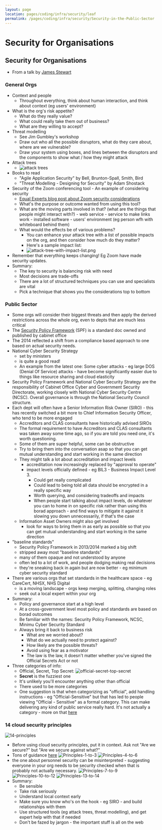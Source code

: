 ```yaml
---
layout: page
location: pages/coding/infra/security/leaf
permalink: /pages/coding/infra/security/Security-in-the-Public-Sector
---
```


# Security for Organisations

## Security for Organisations

- From a talk by [James Stewart](https://public.digital/people/james-stewart/)

### General Orgs

- Context and people
    - Throughout everything, think about human interaction, and think about context (eg users' environment)
- What is the org's risk appetite?
    - What do they really value?
    - What could really take them out of business?
    - What are they willing to accept?
- Threat modelling
    - See Jim Gumbley's workshop
    - Draw out who all the possible disruptors, what do they care about, where are we vulnerable?
    - Draw your system using boxes, and lines between the disruptors and the components to show what / how they might attack
- Attack trees
    - ![attack trees](/resources/images/attack-trees.png)
- Books to read
    - "Agile Application Security" by Bell, Brunton-Spall, Smith, Bird
    - "Threat Modelling - Designing for Security" by Adam Shostack
- Security of the Zoom conferencing tool - An example of considering security
    - [Equal Experts blog post about Zoom security considerations](https://www.equalexperts.com/blog/our-thinking/why-we-made-up-our-own-minds-about-zoom/)
    - What's the purpose or outcome wanted from using this tool?
    - What are the moving parts involved in that? (what are the things that people might interact with?)
            - web service
            - service to make links work
            - installed software
            - users' environment (eg person wfh with whiteboard behind them)
    - What would the effects be of various problems?
        - You can enhance your attack tree with a list of possible impacts on the org, and then consider how much do they matter?
        - Here's a sample impact list:
        - ![attack-tree-with-impact-list.png](/resources/images/attack-tree-with-impact-list.png)
- Remember that everything keeps changing! Eg Zoom have made security updates.
- Summary:
    - The key to security is balancing risk with need
    - Most decisions are trade-offs
    - There are a lot of structured techniques you can use and specialists are vital
    - Pick a technique that shows you the considerations top to bottom

### Public Sector

- Some orgs will consider their biggest threats and then apply the derived restrictions across the whole org, even to depts that are much less critical
- The [Security Policy Framework](https://www.gov.uk/government/publications/security-policy-framework) (SPF) is a standard doc owned and published by cabinet office
- The 2014 reflected a shift from a compliance based approach to one based on actual security needs.
- National Cyber Security Strategy
    - set by ministers
    - is quite a good read!
    - An example from the latest one: Some cyber attacks - eg large DOS (Denial Of Service) attacks - have become significantly easier due to things like resource sharing and cloud elasticity
- Security Policy Framework and National Cyber Security Strategy are the responsibility of Cabinet Office Cyber and Government Security Directorate, working closely with National Cyber Security Centre (NCSC). Overall governance is through the National Security Council structure.
- Each dept will often have a Senior Information Risk Owner (SIRO) - this has recently switched a bit more to Chief Information Security Officer, who tend to be more engaged
    - Accreditors and CLAS consultants have historically advised SIROs
    - The formal requirement to have Accreditors and CLAS consultants was taken away some time ago, so if you are told you need one, it's worth questioning.
    - Some of them are super helpful, some can be obstructive
    - Try to bring them into the conversation asap so that you can get mutual understanding and start working in the same direction
    - They might talk a lot about accreditation and impact levels 
        - accreditation now increasingly replaced by "approval to operate"
        - impact levels officially defined - eg BIL3 - Business Impact Level 3.
            - Could get really complicated
            - Could lead to being told all data should be encrypted in a really specific way
            - Worth querying, and considering tradeoffs and impacts
            - When people start talking about impact levels, do whatever you can to home in on specific risk rather than using this borad approach - and find ways to mitigate it against it slowing you down unnecessarily, if that's the case
    - Information Asset Owners might also get involved         
        - look for ways to bring them in as early as possible so that you can get mutual understanding and start working in the same direction
- "baseline standards"
    - Security Policy Framework in 2013/2014 marked a big shift
    - stripped away most "baseline standards"
    - many of them opaque and not understood by anyone
    - often led to a lot of work, and people dodging making real decisions
    - they're sneaking back in again but are now better - eg minimum cyber security standard
- There are various orgs that set standards in the healthcare space - eg CareCert, NHSX, NHS Digital
    - is a moving landscape - orgs keep merging, splitting, changing roles
    - seek out a local expert within your org
- Summary:
    - Policy and governance start at a high level
    - At a cross-government level most policy and standards are based on borad outcomes
    - Be familiar with the names: Security Policy Framework, NCSC, Minimu Cyber Security Standard 
    - Always bring it back to business risk
        - What are we worried about?
        - What do we actually need to protect against?
        - How likely are the possible threats?
        - Avoid using fear as a motivator
        - The law is the law, it doesn't matter whether you've signed the Official Secrets Act or not
- Three categories of info:
    - Official, Secret, Top Secret:
![official-secret-top-secret](/resources/images/secret-top-secret.png)
    - **Secret** is the fuzziest one
    - It's unlikely you'll encounter anything other than official
    - There used to be more categories
    - One suggestion is that when categorizing as "official", add handling instructions - eg "Official-Sensitive" but that has led to people viewing "Official - Sensitive" as a formal category. This can make delivering any kind of public service really hard. It's not actually a category - more on that [here](https://www.gov.uk/guidance/official-sensitive-data-and-it)

### 14 cloud security principles

![14-principles](/resources/images/14-considerations.png)
- Before using cloud security principles, put it in context. Ask not "Are we secure?" but "Are we secure against what?"
- Tons of guidance [here](https://www.cloud.service.gov.uk/cloud-security-principles)
![Principles-1-to-3](/resources/images/Principles-1-to-3.png)
![Principles-4-to-6](/resources/images/Principles-4-to-6.png)
- the one about personnel security can be misinterpreted - suggesting everyone in your org needs to be security checked when that is probably not actually necessary.
![Principles-7-to-9](/resources/images/Principles-7-to-9.png)
![Principles-10-to-12](/resources/images/Principles-10-to-12.png)
![Principles-13-to-14](/resources/images/Principles-13-to-14.png)
- Summary:
    - Be sensible
    - Take risk seriously
    - Understand local context early
    - Make sure you know who's on the hook - eg SIRO - and build relationships with them
    - Use structured tools (eg attack trees, threat modelling), and get expert help with that if needed
    - Don't be fazed by jargon - the important stuff is all on the web
